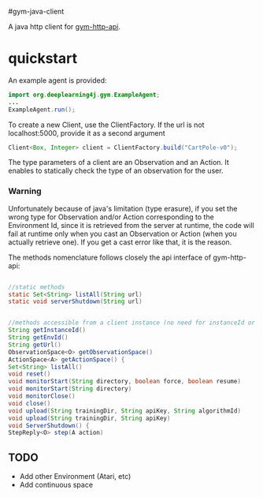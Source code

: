 #gym-java-client

A java http client for [gym-http-api](https://github.com/openai/gym-http-api).

# quickstart

An example agent is provided:
```java
import org.deeplearning4j.gym.ExampleAgent;
...
ExampleAgent.run();
```

To create a new Client, use the ClientFactory. If the url is not localhost:5000, provide it as a second argument

```java
Client<Box, Integer> client = ClientFactory.build("CartPole-v0");
```

The type parameters of a client are an Observation and an Action. It enables to statically check the type of an observation for the user.

### Warning
Unfortunately because of java's limitation (type erasure), if you set the wrong type for Observation and/or Action corresponding to the Environment Id, since it is retrieved from the server at runtime, the code will fail at runtime only when you cast an Observation or Action (when you actually retrieve one). If you get a cast error like that, it is the reason.


The methods nomenclature follows closely the api interface of gym-http-api:

```java

//static methods
static Set<String> listAll(String url)
static void serverShutdown(String url)


//methods accessible from a client instance (no need for instanceId or url, how convenient :)
String getInstanceId()
String getEnvId()
String getUrl()
ObservationSpace<O> getObservationSpace()
ActionSpace<A> getActionSpace() {
Set<String> listAll()
void reset()
void monitorStart(String directory, boolean force, boolean resume)
void monitorStart(String directory)
void monitorClose()
void close()
void upload(String trainingDir, String apiKey, String algorithmId)
void upload(String trainingDir, String apiKey)
void ServerShutdown() {
StepReply<O> step(A action)
```

## TODO

* Add other Environment (Atari, etc)
* Add continuous space
